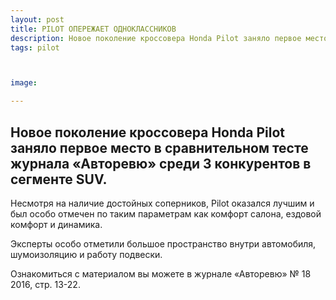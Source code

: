 ```yaml
---
layout: post
title: PILOT ОПЕРЕЖАЕТ ОДНОКЛАССНИКОВ
description: Новое поколение кроссовера Honda Pilot заняло первое место в сравнительном тесте журнала «Авторевю» среди 3 конкурентов в сегменте SUV.
tags: pilot



image:

---
```


## Новое поколение кроссовера Honda Pilot заняло первое место в сравнительном тесте журнала «Авторевю» среди 3 конкурентов в сегменте SUV.

Несмотря на наличие достойных соперников, Pilot оказался лучшим и был особо отмечен по таким параметрам как комфорт салона, ездовой комфорт и динамика.

Эксперты особо отметили большое пространство внутри автомобиля, шумоизоляцию и работу подвески.

Ознакомиться с материалом вы можете в журнале «Авторевю» № 18 2016, стр. 13-22.
